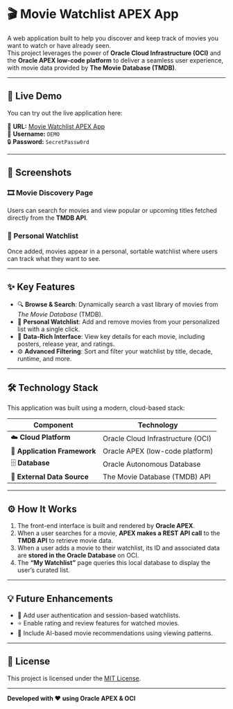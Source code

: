 # 🎬 Movie Watchlist APEX App

A web application built to help you discover and keep track of movies you want to watch or have already seen.  
This project leverages the power of **Oracle Cloud Infrastructure (OCI)** and the **Oracle APEX low-code platform** to deliver a seamless user experience, with movie data provided by **The Movie Database (TMDB)**.

---

## 🚀 Live Demo

You can try out the live application here:

🔗 **URL:** [Movie Watchlist APEX App](https://g6ac2036f7cec2d-rvhr0npwczbbct5t.adb.ap-singapore-1.oraclecloudapps.com/ords/r/demo/movies-watchlist/home)  
👤 **Username:** `DEMO`  
🔒 **Password:** `SecretPassw0rd`

---

## 📸 Screenshots

### 🎞️ Movie Discovery Page
Users can search for movies and view popular or upcoming titles fetched directly from the **TMDB API**.

### 🧾 Personal Watchlist
Once added, movies appear in a personal, sortable watchlist where users can track what they want to see.

---

## ✨ Key Features

- 🔍 **Browse & Search**: Dynamically search a vast library of movies from *The Movie Database* (TMDB).  
- 🎯 **Personal Watchlist**: Add and remove movies from your personalized list with a single click.  
- 🧠 **Data-Rich Interface**: View key details for each movie, including posters, release year, and ratings.  
- ⚙️ **Advanced Filtering**: Sort and filter your watchlist by title, decade, runtime, and more.

---

## 🛠️ Technology Stack

This application was built using a modern, cloud-based stack:

| Component | Technology |
|------------|-------------|
| ☁️ **Cloud Platform** | Oracle Cloud Infrastructure (OCI) |
| 🧩 **Application Framework** | Oracle APEX (low-code platform) |
| 🗄️ **Database** | Oracle Autonomous Database |
| 🎥 **External Data Source** | The Movie Database (TMDB) API |

---

## ⚙️ How It Works

1. The front-end interface is built and rendered by **Oracle APEX**.  
2. When a user searches for a movie, **APEX makes a REST API call** to the **TMDB API** to retrieve movie data.  
3. When a user adds a movie to their watchlist, its ID and associated data are **stored in the Oracle Database** on OCI.  
4. The **“My Watchlist”** page queries this local database to display the user’s curated list.

---

## 💡 Future Enhancements

- 🔐 Add user authentication and session-based watchlists.  
- ⭐ Enable rating and review features for watched movies.  
- 🧠 Include AI-based movie recommendations using viewing patterns.

---

## 📜 License

This project is licensed under the [MIT License](LICENSE).

---

**Developed with ❤️ using Oracle APEX & OCI**
